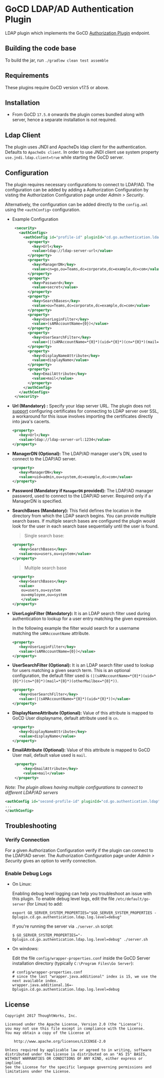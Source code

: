 # GoCD LDAP/AD Authentication Plugin

LDAP plugin which implements the GoCD [Authorization Plugin](https://plugin-api.gocd.io/current/authorization/) endpoint.

## Building the code base

To build the jar, run `./gradlew clean test assemble`

## Requirements

These plugins require GoCD version v17.5 or above.

## Installation

- From GoCD `17.5.0` onwards the plugin comes bundled along with server, hence a separate installation is not required.

## Ldap Client
The plugin uses JNDI and ApacheDs ldap client for the authentication. Defaults to `ApacheDs client`. In order to use JNDI
client use system property `use.jndi.ldap.client=true` while starting the GoCD server.

## Configuration

The plugin requires necessary configurations to connect to LDAP/AD. The configuration can be added by adding a Authorization Configuration by visting the Authorization Configuration page under *Admin > Security*.

Alternatively, the configuration can be added directly to the `config.xml` using the `<authConfig>` configuration.
  
* Example Configuration
 
   ```xml
    <security>
      <authConfigs>
        <authConfig id="profile-id" pluginId="cd.go.authentication.ldap">
          <property>
            <key>Url</key>
            <value>ldap://ldap-server-url</value>
          </property>
          <property>
            <key>ManagerDN</key>
            <value>cn=go,ou=Teams,dc=corporate,dc=example,dc=com</value>
          </property>
          <property>
            <key>Password</key>
            <value>secret</value>
          </property>
          <property>
            <key>SearchBases</key>
            <value>ou=Teams,dc=corporate,dc=example,dc=com</value>
          </property>
          <property>
            <key>UserLoginFilter</key>
            <value>(sAMAccountName={0})</value>
          </property>
          <property>
            <key>UserSearchFilter</key>
            <value>(|(sAMAccountName=*{0}*)(uid=*{0}*)(cn=*{0}*)(mail=*{0}*)(otherMailbox=*{0}*))</value>
          </property>
          <property>
            <key>DisplayNameAttribute</key>
            <value>displayName</value>
          </property>
          <property>
            <key>EmailAttribute</key>
            <value>mail</value>
          </property>
        </authConfig>
      </authConfigs>
    </security>
    ```

* **Url (Mandatory) :** Specify your ldap server URL. The plugin does not [support](https://github.com/gocd/gocd-ldap-authentication-plugin/issues/24) configuring certificates for connecting to LDAP server over SSL, a workaround for this issue involves importing the certificates directly into java's cacerts.


    ```xml
    <property>
       <key>Url</key>
       <value>ldap://ldap-server-url:1234</value>
    </property>
    ```

* **ManagerDN (Optional):**  The LDAP/AD manager user's DN, used to connect to the LDAP/AD server.
 
    ```xml
    <property>
       <key>ManagerDN</key>
       <value>uid=admin,ou=system,dc=example,dc=com</value>
    </property>
    ```

* **Password (Mandatory if `ManagerDN` provided):** The LDAP/AD manager password, used to connect to the LDAP/AD server. Required only if a ManagerDN is specified.

* **SearchBases (Mandatory):** This field defines the location in the directory from which the LDAP search begins.
You can provide multiple search bases. If multiple search bases are configured the plugin would look for the user in each search base sequentially until the user is found.

    > Single search base: 
    ```xml
    <property>
       <key>SearchBases</key>
       <value>ou=users,ou=system</value>
    </property>
    ```
    
    > Multiple search base
    ```xml
    <property>
       <key>SearchBases</key>
       <value>
        ou=users,ou=system
        ou=employee,ou=system
        </value>
    </property>
    ```
* **UserLoginFilter (Mandatory):** It is an LDAP search filter used during authentication to lookup for a user entry matching the given expression.

    In the following example the filter would search for a username matching the ```sAMAccountName``` attribute.
    
    ```xml
    <property>
       <key>UserLoginFilter</key>
       <value>(sAMAccountName={0})</value>
    </property>
    ```
    
* **UserSearchFilter (Optional):** It is an LDAP search filter used to lookup for users matching a given search term.
This is an optional configuration, the default filter used is ```(|(sAMAccountName=*{0}*)(uid=*{0}*)(cn=*{0}*)(mail=*{0}*)(otherMailbox=*{0}*))```.

    ```xml
    <property>
       <key>UserSearchFilter</key>
       <value>(|(sAMAccountName=*{0}*)(uid=*{0}*))</value>
    </property>
    ```
  
* **DisplayNameAttribute (Optional):** Value of this attribute is mapped to GoCD User displayname, default attribute used is ```cn```.

    ```xml
    <property>
       <key>DisplayNameAttribute</key>
       <value>displayName</value>
    </property>
    ```

* **EmailAttribute (Optional):** Value of this attribute is mapped to GoCD User mail, default value used is ```mail```.
 
   ```xml
    <property>
        <key>EmailAttribute</key>
        <value>mail</value>
    </property>
    ```

*Note: The plugin allows having multiple configurations to connect to different LDAP/AD servers*

```xml
<authConfig id="second-profile-id" pluginId="cd.go.authentication.ldap">
...
</authConfig>
```

## Troubleshooting

### Verify Connection

For a given Authorization Configuration verify if the plugin can connect to the LDAP/AD server. The Authorization Configuration page under *Admin > Security* gives an option to verify connection.

### Enable Debug Logs

* On Linux:

    Enabling debug level logging can help you troubleshoot an issue with this plugin. To enable debug level logs, edit the file `/etc/default/go-server` (for Linux) to add:

    ```shell
    export GO_SERVER_SYSTEM_PROPERTIES="$GO_SERVER_SYSTEM_PROPERTIES -Dplugin.cd.go.authentication.ldap.log.level=debug"
    ```

    If you're running the server via `./server.sh` script:

    ```shell
    $ GO_SERVER_SYSTEM_PROPERTIES="-Dplugin.cd.go.authentication.ldap.log.level=debug" ./server.sh
    ```

* On windows:

    Edit the file `config/wrapper-properties.conf` inside the GoCD Server installation directory (typically `C:\Program Files\Go Server`):

    ```
    # config/wrapper-properties.conf
    # since the last "wrapper.java.additional" index is 15, we use the next available index.
    wrapper.java.additional.16=-Dplugin.cd.go.authentication.ldap.log.level=debug
    ```

## License

```plain
Copyright 2017 ThoughtWorks, Inc.

Licensed under the Apache License, Version 2.0 (the "License");
you may not use this file except in compliance with the License.
You may obtain a copy of the License at

    http://www.apache.org/licenses/LICENSE-2.0

Unless required by applicable law or agreed to in writing, software
distributed under the License is distributed on an "AS IS" BASIS,
WITHOUT WARRANTIES OR CONDITIONS OF ANY KIND, either express or implied.
See the License for the specific language governing permissions and
limitations under the License.
```
